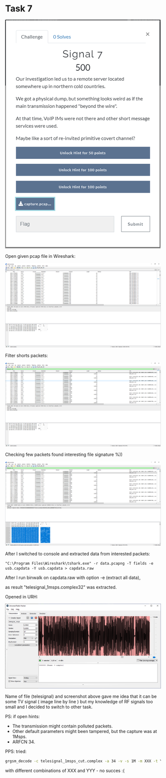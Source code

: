 # Task 7

![text](img/cts_task7.png)

Open given pcap file in Wireshark:

![1](img/task7_1.png)

Filter shorts packets:

![1](img/task7_2.png)

Checking few packets found interesting file signature %))

![1](img/task7_3.png)

After I switched to console and extracted data from interested packets:

```
"C:\Program Files\Wireshark\tshark.exe" -r data.pcapng -T fields -e usb.capdata -Y usb.capdata > capdata.raw
```

After I run binwalk on capdata.raw with option -e (extract all data),

as result "telesignal_1msps.complex32" was extracted.

Opened in URH:

![1](img/task7_4.png)

Name of file (telesignal) and screenshot above gave me idea that it can be some TV signal ( image line by line ) but my knowledge of RF signals too small and I decided to switch to other task.

PS: if open hints:

- The transmission might contain polluted packets.
- Other default parameters might been tampered, but the capture was at 1Msps.
- ARFCN 34.

PPS: tried:
```bash
grgsm_decode -c telesignal_1msps_cut.complex -a 34 -v -s 1M -m XXX -t YYY
```
with different combinations of XXX and YYY - no succes :(
